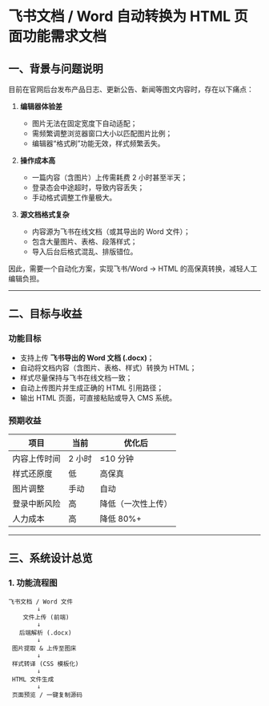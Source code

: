 # 飞书文档 / Word 自动转换为 HTML 页面功能需求文档

## 一、背景与问题说明

目前在官网后台发布产品日志、更新公告、新闻等图文内容时，存在以下痛点：

1. **编辑器体验差**  
   - 图片无法在固定宽度下自动适配；
   - 需频繁调整浏览器窗口大小以匹配图片比例；
   - 编辑器“格式刷”功能无效，样式频繁丢失。

2. **操作成本高**  
   - 一篇内容（含图片）上传需耗费 2 小时甚至半天；
   - 登录态会中途超时，导致内容丢失；
   - 手动格式调整工作量极大。

3. **源文档格式复杂**  
   - 内容源为飞书在线文档（或其导出的 Word 文件）；
   - 包含大量图片、表格、段落样式；
   - 导入后台后格式混乱、排版错位。

因此，需要一个自动化方案，实现飞书/Word → HTML 的高保真转换，减轻人工编辑负担。

---

## 二、目标与收益

### 功能目标
- 支持上传 **飞书导出的 Word 文档 (.docx)**；
- 自动将文档内容（含图片、表格、样式）转换为 HTML；
- 样式尽量保持与飞书在线文档一致；
- 自动上传图片并生成正确的 HTML 引用路径；
- 输出 HTML 页面，可直接粘贴或导入 CMS 系统。

### 预期收益

| 项目 | 当前 | 优化后 |
|------|------|--------|
| 内容上传时间 | 2 小时 | ≤10 分钟 |
| 样式还原度 | 低 | 高保真 |
| 图片调整 | 手动 | 自动 |
| 登录中断风险 | 高 | 降低（一次性上传） |
| 人力成本 | 高 | 降低 80%+ |

---

## 三、系统设计总览

### 1. 功能流程图

```text
飞书文档 / Word 文件
        ↓
    文件上传 (前端)
        ↓
   后端解析 (.docx)
        ↓
 图片提取 & 上传至图床
        ↓
 样式转译 (CSS 模板化)
        ↓
 HTML 文件生成
        ↓
 页面预览 / 一键复制源码
